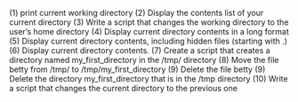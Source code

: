 (1) print current working directory
(2) Display the contents list of your current directory
(3) Write a script that changes the working directory to the user’s home directory
(4) Display current directory contents in a long format
(5) Display current directory contents, including hidden files (starting with .)
(6) Display current directory contents.
(7) Create a script that creates a directory named my_first_directory in the /tmp/ directory
(8) Move the file betty from /tmp/ to /tmp/my_first_directory
(9) Delete the file betty
(9) Delete the directory my_first_directory that is in the /tmp directory
(10) Write a script that changes the current directory to the previous one
